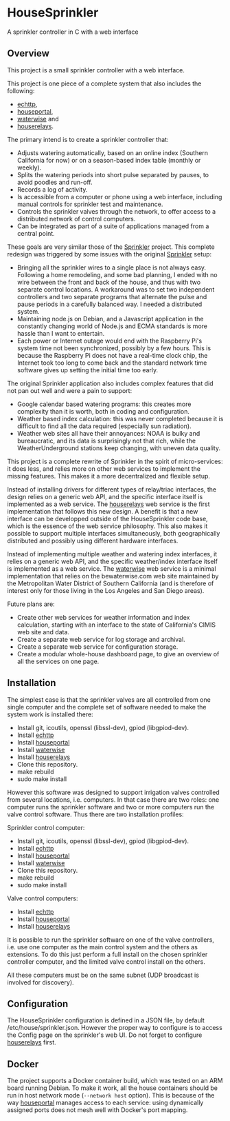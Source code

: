 # HouseSprinkler
A sprinkler controller in C with a web interface

## Overview
This project is a small sprinkler controller with a web interface.

This project is one piece of a complete system that also includes the following:
* [echttp](https://github.com/pascal-fb-martin/echttp),
* [houseportal](https://github.com/pascal-fb-martin/houseportal),
* [waterwise](https://github.com/pascal-fb-martin/waterwise) and
* [houserelays](https://github.com/pascal-fb-martin/houserelays).

The primary intend is to create a sprinkler controller that:
* Adjusts watering automatically, based on an online index (Southern California for now) or on a season-based index table (monthly or weekly).
* Splits the watering periods into short pulse separated by pauses, to avoid poodles and run-off.
* Records a log of activity.
* Is accessible from a computer or phone using a web interface, including manual controls for sprinkler test and maintenance.
* Controls the sprinkler valves through the network, to offer access to a distributed network of control computers.
* Can be integrated as part of a suite of applications managed from a central point.

These goals are very similar those of the [Sprinkler](https://github.com/pascal-fb-martin/sprinkler) project. This complete redesign was triggered by some issues with the original [Sprinkler](https://github.com/pascal-fb-martin/sprinkler) setup:
* Bringing all the sprinkler wires to a single place is not always easy. Following a home remodeling, and some bad planning, I ended with no wire between the front and back of the house, and thus with two separate control locations. A workaround was to set two independent controllers and two separate programs that alternate the pulse and pause periods in a carefully balanced way. I needed a distributed system.
* Maintaining node.js on Debian, and a Javascript application in the constantly changing world of Node.js and ECMA standards is more hassle than I want to entertain.
* Each power or Internet outage would end with the Raspberry Pi's system time not been synchronized, possibly by a few hours. This is because the Raspberry Pi does not have a real-time clock chip, the Internet took too long to come back and the standard network time software gives up setting the initial time too early.

The original Sprinkler application also includes complex features that did not pan out well and were a pain to support:
* Google calendar based watering programs: this creates more complexity than it is worth, both in coding and configuration.
* Weather based index calculation: this was never completed because it is difficult to find all the data required (especially sun radiation).
* Weather web sites all have their annoyances: NOAA is bulky and bureaucratic, and its data is surprisingly not that rich, while the WeatherUnderground stations keep changing, with uneven data quality.

This project is a complete rewrite of Sprinkler in the spirit of micro-services: it does less, and relies more on other web services to implement the missing features. This makes it a more decentralized and flexible setup.

Instead of installing drivers for different types of relay/triac interfaces, the design relies on a generic web API, and the specific interface itself is implemented as a web service. The [houserelays](https://github.com/pascal-fb-martin/houserelays) web service is the first implementation that follows this new design. A benefit is that a new interface can be developped outside of the HouseSprinkler code base, which is the essence of the web service philosophy. This also makes it possible to support multiple interfaces simultaneously, both geographically distributed and possibly using different hardware interfaces.

Instead of implementing multiple weather and watering index interfaces, it relies on a generic web API, and the specific weather/index interface itself is implemented as a web service. The [waterwise](https://github.com/pascal-fb-martin/waterwise) web service is a minimal implementation that relies on the bewaterwise.com web site maintained by the Metropolitan Water District of Southern California (and is therefore of interest only for those living in the Los Angeles and San Diego areas).

Future plans are:
* Create other web services for weather information and index calculation, starting with an interface to the state of California's CIMIS web site and data.
* Create a separate web service for log storage and archival.
* Create a separate web service for configuration storage.
* Create a modular whole-house dashboard page, to give an overview of all the services on one page.

## Installation

The simplest case is that the sprinkler valves are all controlled from one single computer and the complete set of software needed to make the system work is installed there:
* Install git, icoutils, openssl (libssl-dev), gpiod (libgpiod-dev).
* Install [echttp](https://github.com/pascal-fb-martin/echttp)
* Install [houseportal](https://github.com/pascal-fb-martin/houseportal)
* Install [waterwise](https://github.com/pascal-fb-martin/waterwise)
* Install [houserelays](https://github.com/pascal-fb-martin/houserelays)
* Clone this repository.
* make rebuild
* sudo make install

However this software was designed to support irrigation valves controlled from several locations, i.e. computers. In that case there are two roles: one computer runs the sprinkler software and two or more computers run the valve control software. Thus there are two installation profiles:

Sprinkler control computer:
* Install git, icoutils, openssl (libssl-dev), gpiod (libgpiod-dev).
* Install [echttp](https://github.com/pascal-fb-martin/echttp)
* Install [houseportal](https://github.com/pascal-fb-martin/houseportal)
* Install [waterwise](https://github.com/pascal-fb-martin/waterwise)
* Clone this repository.
* make rebuild
* sudo make install

Valve control computers:
* Install [echttp](https://github.com/pascal-fb-martin/echttp)
* Install [houseportal](https://github.com/pascal-fb-martin/houseportal)
* Install [houserelays](https://github.com/pascal-fb-martin/houserelays)

It is possible to run the sprinkler software on one of the valve controllers, i.e. use one computer as the main control system and the others as extensions. To do this just perform a full install on the chosen sprinkler controller computer, and the limited valve control install on the others.

All these computers must be on the same subnet (UDP broadcast is involved for discovery).

## Configuration

The HouseSprinkler configuration is defined in a JSON file, by default /etc/house/sprinkler.json. However the proper way to configure is to access the Config page on the sprinkler's web UI. Do not forget to configure [houserelays](https://github.com/pascal-fb-martin/houserelays) first.

## Docker

The project supports a Docker container build, which was tested on an ARM board running Debian. To make it work, all the house containers should be run in host network mode (`--network host` option). This is because of the way [houseportal](https://github.com/pascal-fb-martin/houseportal) manages access to each service: using dynamically assigned ports does not mesh well with Docker's port mapping.


